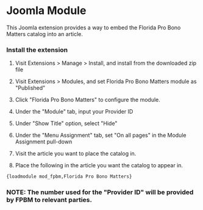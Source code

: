 # Joomla Module

This Joomla extension provides a way to embed the Florida Pro Bono Matters catalog into an article.

### Install the extension

1.  Visit Extensions > Manage > Install, and install from the downloaded zip file

1.  Visit Extensions > Modules, and set  Florida Pro Bono Matters module as "Published"

1.  Click "Florida Pro Bono Matters" to configure the module.

1.  Under the "Module" tab, input your Provider ID

1.  Under "Show Title" option, select "Hide"

1.  Under the "Menu Assignment" tab, set "On all pages" in the Module Assignment pull-down

1.  Visit the article you want to place the catalog in.

1.  Place the following in the article you want the catalog to appear in.

```HTML
{loadmodule mod_fpbm,Florida Pro Bono Matters}
```

### NOTE: The number used for the "Provider ID" will be provided by FPBM to relevant parties.